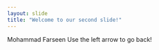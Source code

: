 ```yaml
---
layout: slide
title: "Welcome to our second slide!"
---
```

Mohammad Farseen
Use the left arrow to go back!

